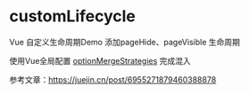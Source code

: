 # customLifecycle
Vue 自定义生命周期Demo
添加pageHide、pageVisible 生命周期

使用Vue全局配置 [optionMergeStrategies](https://cn.vuejs.org/v2/api/#optionMergeStrategies) 完成混入






参考文章：https://juejin.cn/post/6955271879460388878


